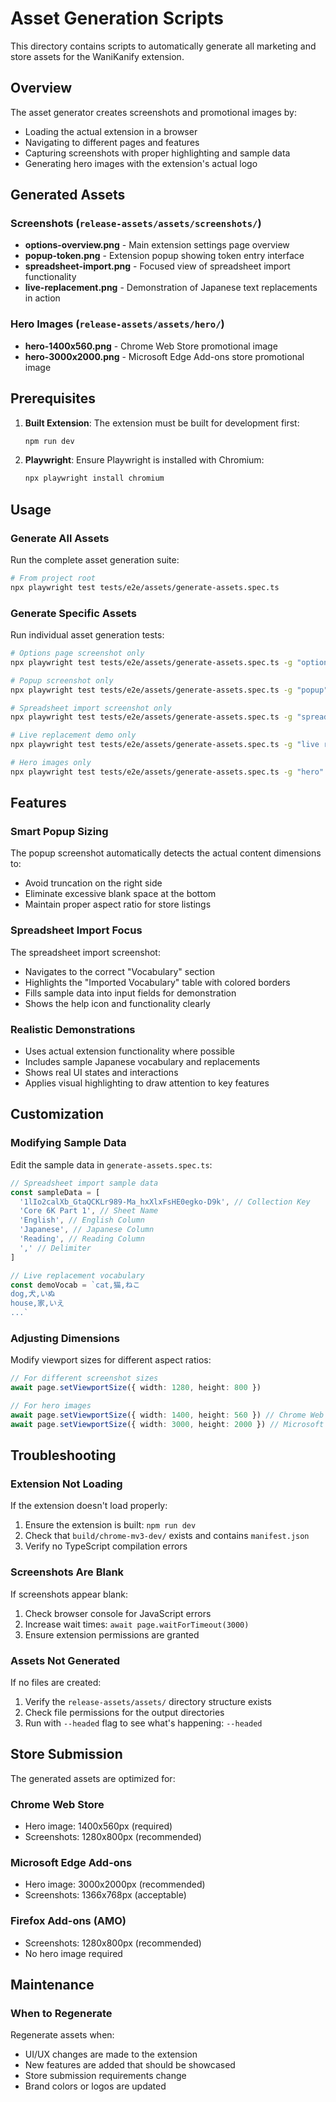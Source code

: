 # Asset Generation Scripts

This directory contains scripts to automatically generate all marketing and store assets for the WaniKanify extension.

## Overview

The asset generator creates screenshots and promotional images by:
- Loading the actual extension in a browser
- Navigating to different pages and features
- Capturing screenshots with proper highlighting and sample data
- Generating hero images with the extension's actual logo

## Generated Assets

### Screenshots (`release-assets/assets/screenshots/`)
- **options-overview.png** - Main extension settings page overview
- **popup-token.png** - Extension popup showing token entry interface
- **spreadsheet-import.png** - Focused view of spreadsheet import functionality
- **live-replacement.png** - Demonstration of Japanese text replacements in action

### Hero Images (`release-assets/assets/hero/`)
- **hero-1400x560.png** - Chrome Web Store promotional image
- **hero-3000x2000.png** - Microsoft Edge Add-ons store promotional image

## Prerequisites

1. **Built Extension**: The extension must be built for development first:
   ```bash
   npm run dev
   ```

2. **Playwright**: Ensure Playwright is installed with Chromium:
   ```bash
   npx playwright install chromium
   ```

## Usage

### Generate All Assets
Run the complete asset generation suite:
```bash
# From project root
npx playwright test tests/e2e/assets/generate-assets.spec.ts
```

### Generate Specific Assets
Run individual asset generation tests:
```bash
# Options page screenshot only
npx playwright test tests/e2e/assets/generate-assets.spec.ts -g "options overview"

# Popup screenshot only  
npx playwright test tests/e2e/assets/generate-assets.spec.ts -g "popup"

# Spreadsheet import screenshot only
npx playwright test tests/e2e/assets/generate-assets.spec.ts -g "spreadsheet import"

# Live replacement demo only
npx playwright test tests/e2e/assets/generate-assets.spec.ts -g "live replacement"

# Hero images only
npx playwright test tests/e2e/assets/generate-assets.spec.ts -g "hero"
```

## Features

### Smart Popup Sizing
The popup screenshot automatically detects the actual content dimensions to:
- Avoid truncation on the right side
- Eliminate excessive blank space at the bottom
- Maintain proper aspect ratio for store listings

### Spreadsheet Import Focus
The spreadsheet import screenshot:
- Navigates to the correct "Vocabulary" section
- Highlights the "Imported Vocabulary" table with colored borders
- Fills sample data into input fields for demonstration
- Shows the help icon and functionality clearly

### Realistic Demonstrations
- Uses actual extension functionality where possible
- Includes sample Japanese vocabulary and replacements
- Shows real UI states and interactions
- Applies visual highlighting to draw attention to key features

## Customization

### Modifying Sample Data
Edit the sample data in `generate-assets.spec.ts`:

```typescript
// Spreadsheet import sample data
const sampleData = [
  '1lIo2calXb_GtaQCKLr989-Ma_hxXlxFsHE0egko-D9k', // Collection Key
  'Core 6K Part 1', // Sheet Name  
  'English', // English Column
  'Japanese', // Japanese Column
  'Reading', // Reading Column
  ',' // Delimiter
]

// Live replacement vocabulary
const demoVocab = `cat,猫,ねこ
dog,犬,いぬ
house,家,いえ
...`
```

### Adjusting Dimensions
Modify viewport sizes for different aspect ratios:

```typescript
// For different screenshot sizes
await page.setViewportSize({ width: 1280, height: 800 })

// For hero images
await page.setViewportSize({ width: 1400, height: 560 }) // Chrome Web Store
await page.setViewportSize({ width: 3000, height: 2000 }) // Microsoft Edge
```

## Troubleshooting

### Extension Not Loading
If the extension doesn't load properly:
1. Ensure the extension is built: `npm run dev`
2. Check that `build/chrome-mv3-dev/` exists and contains `manifest.json`
3. Verify no TypeScript compilation errors

### Screenshots Are Blank
If screenshots appear blank:
1. Check browser console for JavaScript errors
2. Increase wait times: `await page.waitForTimeout(3000)`
3. Ensure extension permissions are granted

### Assets Not Generated
If no files are created:
1. Verify the `release-assets/assets/` directory structure exists
2. Check file permissions for the output directories
3. Run with `--headed` flag to see what's happening: `--headed`

## Store Submission

The generated assets are optimized for:

### Chrome Web Store
- Hero image: 1400x560px (required)
- Screenshots: 1280x800px (recommended)

### Microsoft Edge Add-ons
- Hero image: 3000x2000px (recommended)
- Screenshots: 1366x768px (acceptable)

### Firefox Add-ons (AMO)
- Screenshots: 1280x800px (recommended)
- No hero image required

## Maintenance

### When to Regenerate
Regenerate assets when:
- UI/UX changes are made to the extension
- New features are added that should be showcased
- Store submission requirements change
- Brand colors or logos are updated